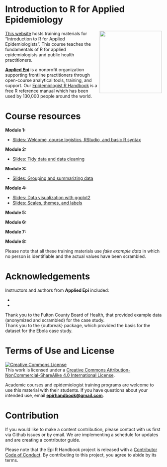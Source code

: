 
<!-- README.md is generated from README.Rmd. Please edit that file -->

# Introduction to R for Applied Epidemiology

<img src = "https://github.com/appliedepi/epiRhandbook_eng/raw/master/images/Applied_Epi_logo.png" height = "200" align = "right">

[This website](https://appliedepi.github.io/emory_training) hosts
training materials for “Introduction to R for Applied Epidemiologists”.
This course teaches the fundamentals of R for applied epidemiologists
and public health practitioners.

[**Applied Epi**](www.appliedepi.org) is a nonprofit organization
supporting frontline practitioners through open-course analytical tools,
training, and support. Our [Epidemiologist R
Handbook](www.epirhandbook.com) is a free R reference manual which has
been used by 130,000 people around the world.

# Course resources

<!-- badges: start -->
<!-- badges: end -->

**Module 1:**  
- [Slides: Welcome, course logistics, RStudio, and basic R
syntax](https://appliedepi.github.io/intro_course/modules/module_1/slides/course_introduction/slides_course_introduction.html)

**Module 2:**  
- [Slides: Tidy data and data
cleaning](https://appliedepi.github.io/intro_course/modules/module_2/slides/slides_cleaning_dplyr.html)

**Module 3:**  
- [Slides: Grouping and summarizing
data](https://appliedepi.github.io/intro_course/modules/module_3/slides/slides_grouping_summaries.html)

**Module 4:**  
- [Slides: Data visualization with
ggplot2](https://appliedepi.github.io/intro_course/modules/module_4/slides/slides_ggplot_basics/slides_ggplot_basics.html)  
- [Slides: Scales, themes, and
labels](https://appliedepi.github.io/intro_course/modules/module_4/slides/slides_ggplot_scales_labels/slides_ggplot_scales_labels.html)

**Module 5:**

**Module 6:**

**Module 7:**

**Module 8:**

Please note that all these training materials use *fake example data* in
which no person is identifiable and the actual values have been
scrambled.

# Acknowledgements

Instructors and authors from **Applied Epi** included:

-   
-   

Thank you to the Fulton County Board of Health, that provided example
data (anonymized and scrambled) for the case study.  
Thank you to the {outbreak} package, which provided the basis for the
dataset for the Ebola case study.

# Terms of Use and License

<a rel="license" href="http://creativecommons.org/licenses/by-nc-sa/4.0/"><img alt="Creative Commons License" style="border-width:0" src="https://i.creativecommons.org/l/by-nc-sa/4.0/88x31.png" /></a><br />This
work is licensed under a
<a rel="license" href="http://creativecommons.org/licenses/by-nc-sa/4.0/">Creative
Commons Attribution-NonCommercial-ShareAlike 4.0 International
License</a>.

Academic courses and epidemiologist training programs are welcome to use
this material with their students. If you have questions about your
intended use, email **<epirhandbook@gmail.com>**.

# Contribution

If you would like to make a content contribution, please contact with us
first via Github issues or by email. We are implementing a schedule for
updates and are creating a contributor guide.

Please note that the Epi R Handbook project is released with a
[Contributor Code of
Conduct](https://contributor-covenant.org/version/2/0/CODE_OF_CONDUCT.html).
By contributing to this project, you agree to abide by its terms.
